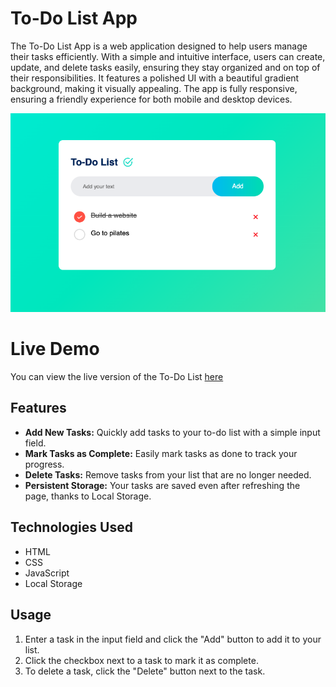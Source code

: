 # To-Do List App

The To-Do List App is a web application designed to help users manage their tasks efficiently. With a simple and intuitive interface, users can create, update, and delete tasks easily, ensuring they stay organized and on top of their responsibilities. It features a polished UI with a beautiful gradient background, making it visually appealing. The app is fully responsive, ensuring a friendly experience for both mobile and desktop devices.

![To-Do-List Screenshot](screenshot/screenshot1.png)

# Live Demo
You can view the live version of the To-Do List [here](https://algomystique.github.io/To-Do-List/)

## Features

- **Add New Tasks:** Quickly add tasks to your to-do list with a simple input field.
- **Mark Tasks as Complete:** Easily mark tasks as done to track your progress.
- **Delete Tasks:** Remove tasks from your list that are no longer needed.
- **Persistent Storage:** Your tasks are saved even after refreshing the page, thanks to Local Storage.

## Technologies Used

- HTML
- CSS
- JavaScript
- Local Storage

## Usage

1. Enter a task in the input field and click the "Add" button to add it to your list.
2. Click the checkbox next to a task to mark it as complete.
3. To delete a task, click the "Delete" button next to the task.

